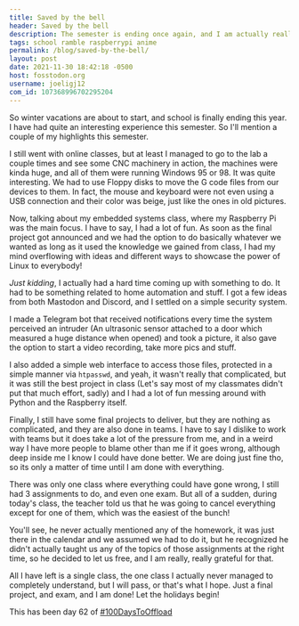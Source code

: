 ```yaml
---
title: Saved by the bell
header: Saved by the bell
description: The semester is ending once again, and I am actually really happy with how things are going so far, will my average score finally improve? Well, I don't know yet!
tags: school ramble raspberrypi anime
permalink: /blog/saved-by-the-bell/
layout: post
date: 2021-11-30 18:42:18 -0500
host: fosstodon.org
username: joeligj12
com_id: 107368996702295204
---
```


So winter vacations are about to start, and school is finally ending this year.
I have had quite an interesting experience this semester. So I'll mention a
couple of my highlights this semester.


I still went with online classes, but at least I managed to go to the lab a
couple times and see some CNC machinery in action, the machines were kinda
huge, and all of them were running Windows 95 or 98. It was quite interesting.
We had to use Floppy disks to move the G code files from our devices to them.
In fact, the mouse and keyboard were not even using a USB connection and their
color was beige, just like the ones in old pictures.

Now, talking about my embedded systems class, where my Raspberry Pi was the
main focus. I have to say, I had a lot of fun. As soon as the final project got
announced and we had the option to do basically whatever we wanted as long as
it used the knowledge we gained from class, I had my mind overflowing with
ideas and different ways to showcase the power of Linux to everybody!

*Just kidding*, I actually had a hard time coming up with something to do. It
had to be something related to home automation and stuff. I got a few ideas
from both Mastodon and Discord, and I settled on a simple security system.

I made a Telegram bot that received notifications every time the system
perceived an intruder (An ultrasonic sensor attached to a door which measured a
huge distance when opened) and took a picture, it also gave the option to start
a video recording, take more pics and stuff.

I also added a simple web interface to access those files, protected in a
simple manner via `htpasswd`, and yeah, it wasn't really that complicated, but
it was still the best project in class (Let's say most of my classmates didn't
put that much effort, sadly) and I had a lot of fun messing around with Python
and the Raspberry itself.

Finally, I still have some final projects to deliver, but they are nothing as
complicated, and they are also done in teams. I have to say I dislike to work
with teams but it does take a lot of the pressure from me, and in a weird way I
have more people to blame other than me if it goes wrong, although deep inside
me I know I could have done better. We are doing just fine tho, so its only a
matter of time until I am done with everything.

There was only one class where everything could have gone wrong, I still had 3
assignments to do, and even one exam. But all of a sudden, during today's
class, the teacher told us that he was going to cancel everything except for
one of them, which was the easiest of the bunch!

You'll see, he never actually mentioned any of the homework, it was just there
in the calendar and we assumed we had to do it, but he recognized he didn't
actually taught us any of the topics of those assignments at the right time,
so he decided to let us free, and I am really, really grateful for that.

All I have left is a single class, the one class I actually never managed to
completely understand, but I will pass, or that's what I hope. Just a final
project, and exam, and I am done! Let the holidays begin!

This has been day 62 of [#100DaysToOffload](https://100DaysToOffload.com)






